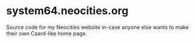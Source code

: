 # system64.neocities.org
Source code for my Neocities website in-case anyone else wants to make their own Caard-like home page.
